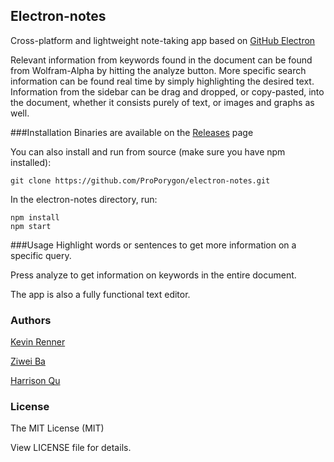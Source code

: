 ## Electron-notes
Cross-platform and lightweight note-taking app based on [GitHub Electron](http://electron.atom.io)

Relevant information from keywords found in the document can be found from Wolfram-Alpha by hitting the analyze button. More specific search information can be found real time by simply highlighting the desired text. Information from the sidebar can be drag and dropped, or copy-pasted, into the document, whether it consists purely of text, or images and graphs as well. 

###Installation
Binaries are available on the [Releases](https://github.com/ProPorygon/electron-notes/releases) page

You can also install and run from source (make sure you have npm installed):
```
git clone https://github.com/ProPorygon/electron-notes.git
```
In the electron-notes directory, run:
```
npm install
npm start
```

###Usage
Highlight words or sentences to get more information on a specific query.

Press analyze to get information on keywords in the entire document.

The app is also a fully functional text editor.

### Authors
[Kevin Renner](https://github.com/ProPorygon)

[Ziwei Ba](https://github.com/ziwikiwi)

[Harrison Qu](https://github.com/githubhq)

### License
The MIT License (MIT)

View LICENSE file for details.
